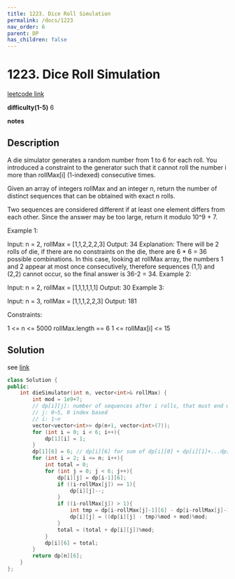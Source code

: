 ```yaml
---
title: 1223. Dice Roll Simulation
permalink: /docs/1223
nav_order: 6
parent: DP
has_children: false
---
```

# 1223. Dice Roll Simulation
[leetcode link](https://leetcode.com/problems/dice-roll-simulation/)

**difficulty(1-5)** 
6

**notes**   

## Description
A die simulator generates a random number from 1 to 6 for each roll. You introduced a constraint to the generator such that it cannot roll the number i more than rollMax[i] (1-indexed) consecutive times. 

Given an array of integers rollMax and an integer n, return the number of distinct sequences that can be obtained with exact n rolls.

Two sequences are considered different if at least one element differs from each other. Since the answer may be too large, return it modulo 10^9 + 7.

 

Example 1:

Input: n = 2, rollMax = [1,1,2,2,2,3]
Output: 34
Explanation: There will be 2 rolls of die, if there are no constraints on the die, there are 6 * 6 = 36 possible combinations. In this case, looking at rollMax array, the numbers 1 and 2 appear at most once consecutively, therefore sequences (1,1) and (2,2) cannot occur, so the final answer is 36-2 = 34.
Example 2:

Input: n = 2, rollMax = [1,1,1,1,1,1]
Output: 30
Example 3:

Input: n = 3, rollMax = [1,1,1,2,2,3]
Output: 181
 

Constraints:

1 <= n <= 5000
rollMax.length == 6
1 <= rollMax[i] <= 15

## Solution
see
[link](https://leetcode.com/problems/dice-roll-simulation/discuss/403756/Java-Share-my-DP-solution)

```c++
class Solution {
public:
    int dieSimulator(int n, vector<int>& rollMax) {
        int mod = 1e9+7;
        // dp[i][j]: number of sequences after i rolls, that must end with dice j 
        // j: 0~5, 0 index based
        // i: 1~n
        vector<vector<int>> dp(n+1, vector<int>(7)); 
        for (int i = 0; i < 6; i++){
            dp[1][i] = 1;
        }
        dp[1][6] = 6; // dp[i][6] for sum of dp[i][0] + dp[i][1]+...dp[i][5]
        for (int i = 2; i <= n; i++){
            int total = 0;
            for (int j = 0; j < 6; j++){
                dp[i][j] = dp[i-1][6];
                if ((i-rollMax[j]) == 1){
                    dp[i][j]--;
                }
                if ((i-rollMax[j]) > 1){
                    int tmp = dp[i-rollMax[j]-1][6] - dp[i-rollMax[j]-1][j];
                    dp[i][j] = ((dp[i][j] - tmp)%mod + mod)%mod;
                }
                total = (total + dp[i][j])%mod;
            }
            dp[i][6] = total;
        }
        return dp[n][6];
    }
};
```